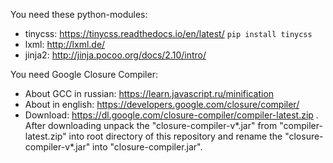 You need these python-modules: 
- tinycss: https://tinycss.readthedocs.io/en/latest/ `pip install tinycss`
- lxml: http://lxml.de/
- jinja2: http://jinja.pocoo.org/docs/2.10/intro/

You need Google Closure Compiler:

- About GCC in russian: https://learn.javascript.ru/minification
- About in english: https://developers.google.com/closure/compiler/
- Download: https://dl.google.com/closure-compiler/compiler-latest.zip . After downloading unpack the "closure-compiler-v*.jar" from "compiler-latest.zip" into root directory of this repository and rename the "closure-compiler-v*.jar" into "closure-compiler.jar".